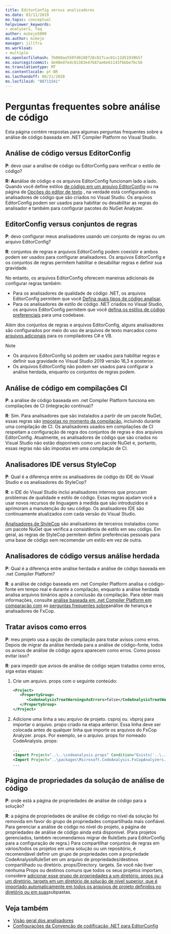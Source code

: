 ```yaml
---
title: EditorConfig versus analisadores
ms.date: 03/11/2019
ms.topic: conceptual
helpviewer_keywords:
- analyzers, faq
author: mikejo5000
ms.author: mikejo
manager: jillfra
ms.workload:
- multiple
ms.openlocfilehash: 7b060ae550fd0188728c827cac01c12d51930b57
ms.sourcegitcommit: de98ed7edc81383e47b87ae6e61143fbbbe7bc56
ms.translationtype: MT
ms.contentlocale: pt-BR
ms.lasthandoff: 08/21/2020
ms.locfileid: "88711541"
---
```

# <a name="code-analysis-faq"></a>Perguntas frequentes sobre análise de código

Esta página contém respostas para algumas perguntas frequentes sobre a análise de código baseada em .NET Compiler Platform no Visual Studio.

## <a name="code-analysis-versus-editorconfig"></a>Análise de código versus EditorConfig

**P**: devo usar a análise de código ou EditorConfig para verificar o estilo de código?

**R: A**análise de código e os arquivos EditorConfig funcionam lado a lado. Quando você define estilos [de código em um arquivo EditorConfig](../ide/editorconfig-code-style-settings-reference.md) ou na página de [Opções do editor de texto](../ide/code-styles-and-code-cleanup.md) , na verdade está configurando os analisadores de código que são criados no Visual Studio. Os arquivos EditorConfig podem ser usados para habilitar ou desabilitar as regras do analisador e também para configurar pacotes do NuGet Analyzer.

## <a name="editorconfig-versus-rule-sets"></a>EditorConfig versus conjuntos de regras

**P**: devo configurar meus analisadores usando um conjunto de regras ou um arquivo EditorConfig?

**R**: conjuntos de regras e arquivos EditorConfig podem coexistir e ambos podem ser usados para configurar analisadores. Os arquivos EditorConfig e os conjuntos de regras permitem habilitar e desabilitar regras e definir sua gravidade.

No entanto, os arquivos EditorConfig oferecem maneiras adicionais de configurar regras também:

- Para os analisadores de qualidade de código .NET, os arquivos EditorConfig permitem que você [Defina quais tipos de código analisar](fxcop-analyzer-options.md).
- Para os analisadores de estilo de código .NET criados no Visual Studio, os arquivos EditorConfig permitem que você [defina os estilos de código preferenciais](../ide/editorconfig-code-style-settings-reference.md) para uma codebase.

Além dos conjuntos de regras e arquivos EditorConfig, alguns analisadores são configurados por meio do uso de arquivos de texto marcados como [arquivos adicionais](../ide/build-actions.md#build-action-values) para os compiladores C# e VB.

> [!NOTE]
> - Os arquivos EditorConfig só podem ser usados para habilitar regras e definir sua gravidade no Visual Studio 2019 versão 16,3 e posterior.
> - Os arquivos EditorConfig não podem ser usados para configurar a análise herdada, enquanto os conjuntos de regras podem.

## <a name="code-analysis-in-ci-builds"></a>Análise de código em compilações CI

**P**: a análise de código baseada em .net Compiler Platform funciona em compilações de CI (integração contínua)?

**R**: Sim. Para analisadores que são instalados a partir de um pacote NuGet, essas regras são [impostas no momento da compilação](roslyn-analyzers-overview.md#build-errors), incluindo durante uma compilação de CI. Os analisadores usados em compilações de CI respeitam a configuração de regra dos conjuntos de regras e dos arquivos EditorConfig. Atualmente, os analisadores de código que são criados no Visual Studio não estão disponíveis como um pacote NuGet e, portanto, essas regras não são impostas em uma compilação de CI.

## <a name="ide-analyzers-versus-stylecop"></a>Analisadores IDE versus StyleCop

**P**: Qual é a diferença entre os analisadores de código do IDE do Visual Studio e os analisadores do StyleCop?

**R**: o IDE do Visual Studio inclui analisadores internos que procuram problemas de qualidade e estilo de código. Essas regras ajudam você a usar novos recursos de linguagem à medida que são introduzidos e aprimoram a manutenção do seu código. Os analisadores IDE são continuamente atualizados com cada versão do Visual Studio.

[Analisadores de StyleCop](https://github.com/DotNetAnalyzers/StyleCopAnalyzers) são analisadores de terceiros instalados como um pacote NuGet que verifica a consistência de estilo em seu código. Em geral, as regras de StyleCop permitem definir preferências pessoais para uma base de código sem recomendar um estilo em vez de outra.

## <a name="code-analyzers-versus-legacy-analysis"></a>Analisadores de código versus análise herdada

**P**: Qual é a diferença entre análise herdada e análise de código baseada em .net Compiler Platform?

**R**: a análise de código baseada em .net Compiler Platform analisa o código-fonte em tempo real e durante a compilação, enquanto a análise herdada analisa arquivos binários após a conclusão da compilação. Para obter mais informações, consulte [análise baseada em .net Compiler Platform em comparação com](roslyn-analyzers-overview.md#source-code-analysis-versus-legacy-analysis) as [perguntas frequentes sobre](fxcop-analyzers-faq.md)análise de herança e analisadores de FxCop.

## <a name="treat-warnings-as-errors"></a>Tratar avisos como erros

**P**: meu projeto usa a opção de compilação para tratar avisos como erros. Depois de migrar da análise herdada para a análise de código-fonte, todos os avisos de análise de código agora aparecem como erros. Como posso evitar isso?

**R**: para impedir que avisos de análise de código sejam tratados como erros, siga estas etapas:

  1. Crie um arquivo. props com o seguinte conteúdo:

     ```xml
     <Project>
        <PropertyGroup>
           <CodeAnalysisTreatWarningsAsErrors>false</CodeAnalysisTreatWarningsAsErrors>
        </PropertyGroup>
     </Project>
     ```

  2. Adicione uma linha a seu arquivo de projeto. csproj ou. vbproj para importar o arquivo. props criado na etapa anterior. Essa linha deve ser colocada antes de qualquer linha que importe os arquivos do FxCop Analyzer. props. Por exemplo, se o arquivo. props for nomeado CodeAnalysis. props:

     ```xml
     ...
     <Import Project="..\..\codeanalysis.props" Condition="Exists('..\..\codeanalysis.props')" />
     <Import Project="..\packages\Microsoft.CodeAnalysis.FxCopAnalyzers.2.6.5\build\Microsoft.CodeAnalysis.FxCopAnalyzers.props" Condition="Exists('..\packages\Microsoft.CodeAnalysis.FxCopAnalyzers.2.6.5\build\Microsoft.CodeAnalysis.FxCopAnalyzers.props')" />
     ...
     ```

## <a name="code-analysis-solution-property-page"></a>Página de propriedades da solução de análise de código

**P**: onde está a página de propriedades de análise de código para a solução?

**R**: a página de propriedades de análise de código no nível da solução foi removida em favor do grupo de propriedades compartilhada mais confiável. Para gerenciar a análise de código no nível do projeto, a página de propriedades de análise de código ainda está disponível. (Para projetos gerenciados, também recomendamos migrar de RuleSets para EditorConfig para a configuração de regra.)  Para compartilhar conjuntos de regras em vários/todos os projetos em uma solução ou um repositório, é recomendável definir um grupo de propriedades com a propriedade CodeAnalysisRuleSet em um arquivo de propriedades/destinos compartilhado ou diretório. props/Directory. targets. Se você não tiver nenhuma Props ou destinos comuns que todos os seus projetos importam, considere [adicionar esse grupo de propriedades a um diretório. props ou a um diretório. targets em um diretório de solução de nível superior, que é importado automaticamente em todos os arquivos de projeto definidos no diretório ou em suas](https://docs.microsoft.com/visualstudio/msbuild/customize-your-build?directorybuildprops-and-directorybuildtargets)subpastas.

## <a name="see-also"></a>Veja também

- [Visão geral dos analisadores](roslyn-analyzers-overview.md)
- [Configurações da Convenção de codificação .NET para EditorConfig](../ide/editorconfig-code-style-settings-reference.md)
